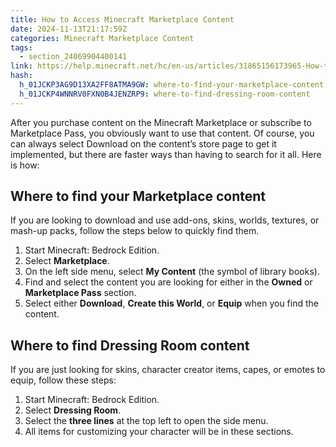 ```yaml
---
title: How to Access Minecraft Marketplace Content
date: 2024-11-13T21:17:59Z
categories: Minecraft Marketplace Content
tags:
  - section_24069904400141
link: https://help.minecraft.net/hc/en-us/articles/31865156173965-How-to-Access-Minecraft-Marketplace-Content
hash:
  h_01JCKP3AG9D13XA2FF8ATMA9GW: where-to-find-your-marketplace-content
  h_01JCKP4WNNRV0FXN0B4JENZRP9: where-to-find-dressing-room-content
---
```


After you purchase content on the Minecraft Marketplace or subscribe to Marketplace Pass, you obviously want to use that content. Of course, you can always select Download on the content’s store page to get it implemented, but there are faster ways than having to search for it all. Here is how:

## Where to find your Marketplace content

If you are looking to download and use add-ons, skins, worlds, textures, or mash-up packs, follow the steps below to quickly find them.

1.  Start Minecraft: Bedrock Edition.
2.  Select **Marketplace**.
3.  On the left side menu, select **My Content** (the symbol of library books).
4.  Find and select the content you are looking for either in the **Owned** or **Marketplace Pass** section.
5.  Select either **Download**, **Create this World**, or **Equip** when you find the content.

## Where to find Dressing Room content

If you are just looking for skins, character creator items, capes, or emotes to equip, follow these steps:

1.  Start Minecraft: Bedrock Edition.
2.  Select **Dressing Room**.
3.  Select the **three lines** at the top left to open the side menu.
4.  All items for customizing your character will be in these sections.
